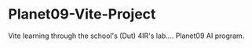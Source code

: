 # Planet09-Vite-Project
Vite learning through the school's (Dut) 4IR's lab.... Planet09 AI program.
